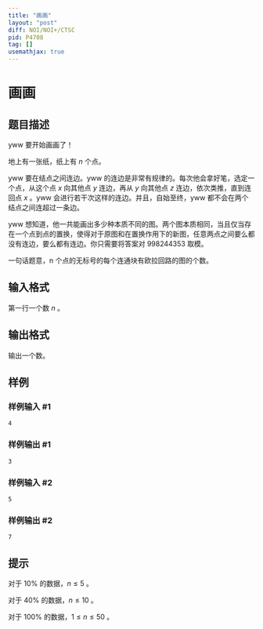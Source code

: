 ```yaml
---
title: "画画"
layout: "post"
diff: NOI/NOI+/CTSC
pid: P4708
tag: []
usemathjax: true
---
```


# 画画
## 题目描述

yww 要开始画画了！

地上有一张纸，纸上有 $n$ 个点。

yww 要在结点之间连边。yww 的连边是非常有规律的。每次他会拿好笔，选定一个点，从这个点 $x$ 向其他点 $y$ 连边，再从 $y$ 向其他点 $z$ 连边，依次类推，直到连回点 $x$ 。yww 会进行若干次这样的连边。并且，自始至终，yww 都不会在两个结点之间连超过一条边。

yww 想知道，他一共能画出多少种本质不同的图。两个图本质相同，当且仅当存在一个点到点的置换，使得对于原图和在置换作用下的新图，任意两点之间要么都没有连边，要么都有连边。你只需要将答案对 $998244353$ 取模。

一句话题意，n 个点的无标号的每个连通块有欧拉回路的图的个数。
## 输入格式

第一行一个数 $n$ 。
## 输出格式

输出一个数。
## 样例

### 样例输入 #1
```
4
```
### 样例输出 #1
```
3
```
### 样例输入 #2
```
5
```
### 样例输出 #2
```
7
```
## 提示

对于 $10 \%$ 的数据，$n \le 5$ 。

对于 $40 \%$ 的数据，$n \le 10$ 。

对于 $100 \%$ 的数据，$1 \le n \le 50$ 。

